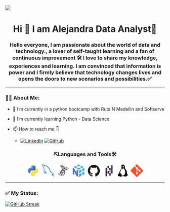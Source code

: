 <div id="header" aligne="center">
  <img src="![giphy](https://user-images.githubusercontent.com/97615442/208200621-88ff748c-e0cf-4f49-abe2-e405d6645620.gif)"width="200"/>
  <h1 align="center">Hi 👋 I am Alejandra Data Analyst👩</h1>
  <h3 align="center">Hello everyone, I am passionate about the world of data and technology., a lover of self-taught learning and a fan of continuous improvement 🛠 I love to share my knowledge, experiences and learning. I am convinced that information is power and I firmly believe that technology changes lives and opens the doors to new scenarios and possibilities.✅</h3>
</div> 

---

### 👨‍💻 About Me:

- 🔭 I’m currently in a python bootcamp with Ruta N Medellin and Softserve
     
- 🌱 I’m currently learning Python - Data Science
   
- 📫 How to reach me 👇
    * [![LinkedIn](https://img.shields.io/badge/linkedin%20-%230077B5.svg?&style=for-the-badge&logo=linkedin&logoColor=white)](https://www.linkedin.com/in/alejandrazapatap) [![GitHub](https://img.shields.io/badge/GitHub-100000?style=for-the-badge&logo=github&logoColor=white)](https://github.com/alejandrazapatap)

      

<div align="center"<br>
     <h3>⛏Languages and Tools🛠</h3>
     <div>
      <img src="https://github.com/devicons/devicon/blob/master/icons/python/python-original.svg" title="Python" alt="Python" width="40" heigth="40"/>&nbsp;
      <img src="https://github.com/devicons/devicon/blob/master/icons/mysql/mysql-original.svg" title="MySQL" alt="HTML" width="40" heigth="40"/>&nbsp;
      <img src="https://github.com/devicons/devicon/blob/master/icons/microsoftsqlserver/microsoftsqlserver-plain.svg" title="SQLServer" alt="HTML" width="40" heigth="40"/>&nbsp;
      <img src="https://github.com/devicons/devicon/blob/master/icons/numpy/numpy-original.svg" title="Numpy" alt="HTML" width="40" heigth="40"/>&nbsp;
      <img src="https://github.com/devicons/devicon/blob/master/icons/github/github-original.svg" title="GitHub" alt="HTML" width="40" heigth="40"/>&nbsp;
      <img src="https://github.com/devicons/devicon/blob/master/icons/pandas/pandas-original.svg" title="Pandas" alt="HTML" width="40" heigth="40"/>
      <img src="https://github.com/devicons/devicon/blob/master/icons/linux/linux-plain.svg" title="Linux" alt="HTML" width="40" heigth="40"/>
      <img src="https://github.com/devicons/devicon/blob/master/icons/git/git-original.svg" title="Git" alt="HTML" width="40" heigth="40"/>
     </div>
</div>

---

### ✅ My Status:

[![GitHub Streak](http://github-readme-streak-stats.herokuapp.com?user=alejandrazapatap&theme=radical&hide_border=falso&mode=weekly)](https://git.io/streak-stats)
